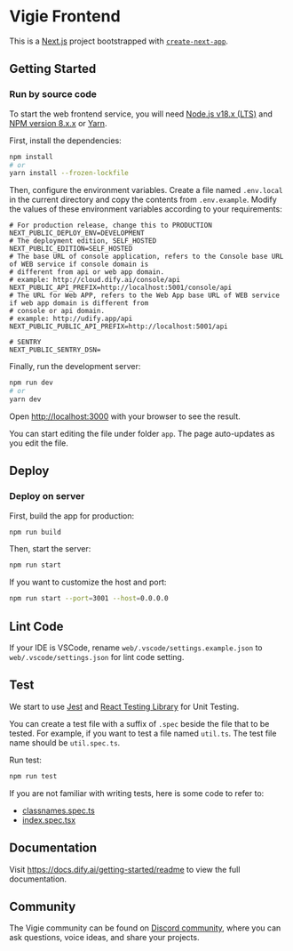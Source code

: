 # Vigie Frontend

This is a [Next.js](https://nextjs.org/) project bootstrapped with [`create-next-app`](https://github.com/vercel/next.js/tree/canary/packages/create-next-app).

## Getting Started

### Run by source code

To start the web frontend service, you will need [Node.js v18.x (LTS)](https://nodejs.org/en) and [NPM version 8.x.x](https://www.npmjs.com/) or [Yarn](https://yarnpkg.com/).

First, install the dependencies:

```bash
npm install
# or
yarn install --frozen-lockfile
```

Then, configure the environment variables. Create a file named `.env.local` in the current directory and copy the contents from `.env.example`. Modify the values of these environment variables according to your requirements:

```
# For production release, change this to PRODUCTION
NEXT_PUBLIC_DEPLOY_ENV=DEVELOPMENT
# The deployment edition, SELF_HOSTED
NEXT_PUBLIC_EDITION=SELF_HOSTED
# The base URL of console application, refers to the Console base URL of WEB service if console domain is
# different from api or web app domain.
# example: http://cloud.dify.ai/console/api
NEXT_PUBLIC_API_PREFIX=http://localhost:5001/console/api
# The URL for Web APP, refers to the Web App base URL of WEB service if web app domain is different from
# console or api domain.
# example: http://udify.app/api
NEXT_PUBLIC_PUBLIC_API_PREFIX=http://localhost:5001/api

# SENTRY
NEXT_PUBLIC_SENTRY_DSN=
```

Finally, run the development server:

```bash
npm run dev
# or
yarn dev
```

Open [http://localhost:3000](http://localhost:3000) with your browser to see the result.

You can start editing the file under folder `app`. The page auto-updates as you edit the file.

## Deploy

### Deploy on server

First, build the app for production:

```bash
npm run build
```

Then, start the server:

```bash
npm run start
```

If you want to customize the host and port:

```bash
npm run start --port=3001 --host=0.0.0.0
```

## Lint Code

If your IDE is VSCode, rename `web/.vscode/settings.example.json` to `web/.vscode/settings.json` for lint code setting.

## Test

We start to use [Jest](https://jestjs.io/) and [React Testing Library](https://testing-library.com/docs/react-testing-library/intro/) for Unit Testing.

You can create a test file with a suffix of `.spec` beside the file that to be tested. For example, if you want to test a file named `util.ts`. The test file name should be `util.spec.ts`. 

Run test:

```bash
npm run test
```

If you are not familiar with writing tests, here is some code to refer to:
* [classnames.spec.ts](./utils/classnames.spec.ts)
* [index.spec.tsx](./app/components/base/button/index.spec.tsx)




## Documentation

Visit <https://docs.dify.ai/getting-started/readme> to view the full documentation.

## Community

The Vigie community can be found on [Discord community](https://discord.gg/5AEfbxcd9k), where you can ask questions, voice ideas, and share your projects.
